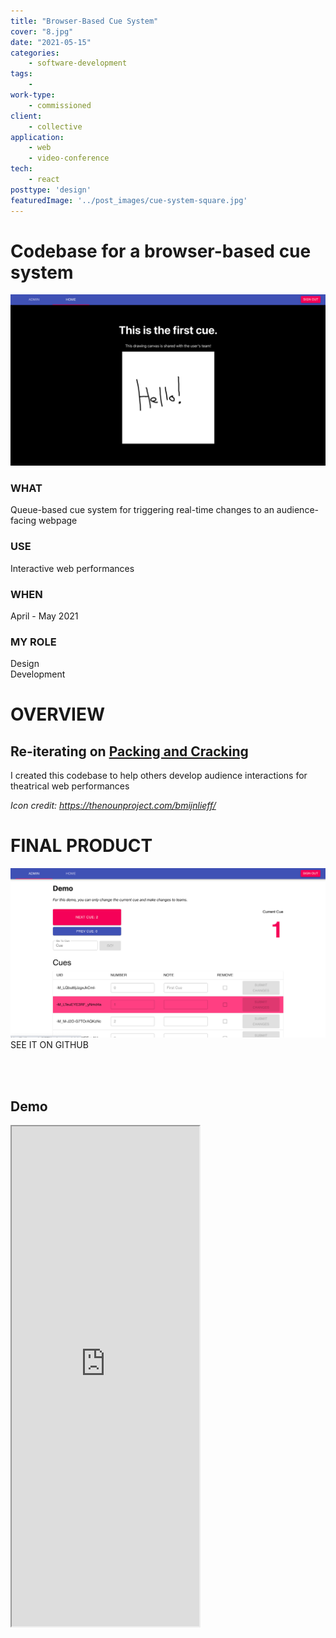 ```yaml
---
title: "Browser-Based Cue System"
cover: "8.jpg"
date: "2021-05-15"
categories:
    - software-development
tags:
    -
work-type:
    - commissioned
client:
    - collective
application:
    - web
    - video-conference
tech:
    - react
posttype: 'design'
featuredImage: '../post_images/cue-system-square.jpg'
---
```


# Codebase for a browser-based cue system

<cover-img>

<img src="../post_images/cue-system/home.jpg">

</cover-img>

<design-meta>

### WHAT

Queue-based cue system for triggering real-time changes to an audience-facing webpage

### USE

Interactive web performances

### WHEN

April - May 2021

### MY ROLE

Design\
Development

</design-meta>

<grid-container>

# OVERVIEW

## Re-iterating on [Packing and Cracking](https://joshuakery.com/posts/packingandcracking/)

I created this codebase to help others develop audience interactions for theatrical web performances

*Icon credit: https://thenounproject.com/bmijnlieff/*

# FINAL PRODUCT

<browser-container>
<img src="../post_images/cue-system/admin.jpg">
</browser-container>

<div>
<button-link href="https://github.com/joshuakery/interactive-cue-system">SEE IT ON GITHUB</button-link>
</div>

<br><br>

## Demo

<iframe src="https://limitless-sands-24279.herokuapp.com/home" height="800"></iframe>


</grid-container>